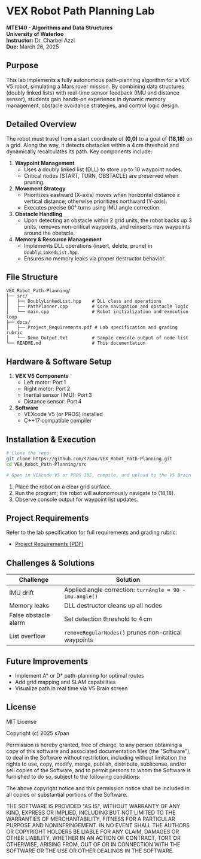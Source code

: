 # VEX Robot Path Planning Lab  
**MTE140 - Algorithms and Data Structures**  
**University of Waterloo**  
**Instructor:** Dr. Charbel Azzi  
**Due:** March 26, 2025  

## Purpose  
This lab implements a fully autonomous path-planning algorithm for a VEX V5 robot, simulating a Mars rover mission. By combining data structures (doubly linked lists) with real-time sensor feedback (IMU and distance sensor), students gain hands-on experience in dynamic memory management, obstacle avoidance strategies, and control logic design.

## Detailed Overview  
The robot must travel from a start coordinate of **(0,0)** to a goal of **(18,18)** on a grid. Along the way, it detects obstacles within a 4 cm threshold and dynamically recalculates its path. Key components include:

1. **Waypoint Management**  
   - Uses a doubly linked list (DLL) to store up to 10 waypoint nodes.  
   - Critical nodes (START, TURN, OBSTACLE) are preserved when pruning.
2. **Movement Strategy**  
   - Prioritizes eastward (X-axis) moves when horizontal distance ≥ vertical distance; otherwise prioritizes northward (Y-axis).  
   - Executes precise 90° turns using IMU angle correction.
3. **Obstacle Handling**  
   - Upon detecting an obstacle within 2 grid units, the robot backs up 3 units, removes non-critical waypoints, and reinserts new waypoints around the obstacle.
4. **Memory & Resource Management**  
   - Implements DLL operations (insert, delete, prune) in `DoublyLinkedList.hpp`.  
   - Ensures no memory leaks via proper destructor behavior.

## File Structure  
```
VEX_Robot_Path-Planning/
├── src/
│   ├── DoublyLinkedList.hpp    # DLL class and operations
│   ├── PathPlanner.cpp         # Core navigation and obstacle logic
│   └── main.cpp                # Robot initialization and execution loop
├── docs/
│   ├── Project_Requirements.pdf # Lab specification and grading rubric
│   └── Demo_Output.txt         # Sample console output of node list
└── README.md                   # This documentation
```

## Hardware & Software Setup
1. **VEX V5 Components**  
   - Left motor: Port 1  
   - Right motor: Port 2  
   - Inertial sensor (IMU): Port 3  
   - Distance sensor: Port 4  
2. **Software**  
   - VEXcode V5 (or PROS) installed  
   - C++17 compatible compiler  

## Installation & Execution
```bash
# Clone the repo
git clone https://github.com/s7pan/VEX_Robot_Path-Planning.git
cd VEX_Robot_Path-Planning/src

# Open in VEXcode V5 or PROS IDE, compile, and upload to the V5 Brain
```  
1. Place the robot on a clear grid surface.  
2. Run the program; the robot will autonomously navigate to (18,18).  
3. Observe console output for waypoint list updates.

## Project Requirements  
Refer to the lab specification for full requirements and grading rubric:  
- [Project Requirements (PDF)](docs/MTE140%20Robot%20Path%20Planning%20Lab.pdf)

## Challenges & Solutions
| Challenge            | Solution                                        |
|----------------------|-------------------------------------------------|
| IMU drift            | Applied angle correction: `turnAngle = 90 - imu.angle()` |
| Memory leaks         | DLL destructor cleans up all nodes              |
| False obstacle alarm | Set detection threshold to 4 cm                 |
| List overflow        | `removeRegularNodes()` prunes non-critical waypoints |

## Future Improvements
- Implement A* or D* path-planning for optimal routes  
- Add grid mapping and SLAM capabilities  
- Visualize path in real time via V5 Brain screen  

## License
MIT License  

Copyright (c) 2025 s7pan  

Permission is hereby granted, free of charge, to any person obtaining a copy of this software and associated documentation files (the "Software"), to deal in the Software without restriction, including without limitation the rights to use, copy, modify, merge, publish, distribute, sublicense, and/or sell copies of the Software, and to permit persons to whom the Software is furnished to do so, subject to the following conditions:

The above copyright notice and this permission notice shall be included in all copies or substantial portions of the Software.

THE SOFTWARE IS PROVIDED "AS IS", WITHOUT WARRANTY OF ANY KIND, EXPRESS OR IMPLIED, INCLUDING BUT NOT LIMITED TO THE WARRANTIES OF MERCHANTABILITY, FITNESS FOR A PARTICULAR PURPOSE AND NONINFRINGEMENT. IN NO EVENT SHALL THE AUTHORS OR COPYRIGHT HOLDERS BE LIABLE FOR ANY CLAIM, DAMAGES OR OTHER LIABILITY, WHETHER IN AN ACTION OF CONTRACT, TORT OR OTHERWISE, ARISING FROM, OUT OF OR IN CONNECTION WITH THE SOFTWARE OR THE USE OR OTHER DEALINGS IN THE SOFTWARE.

